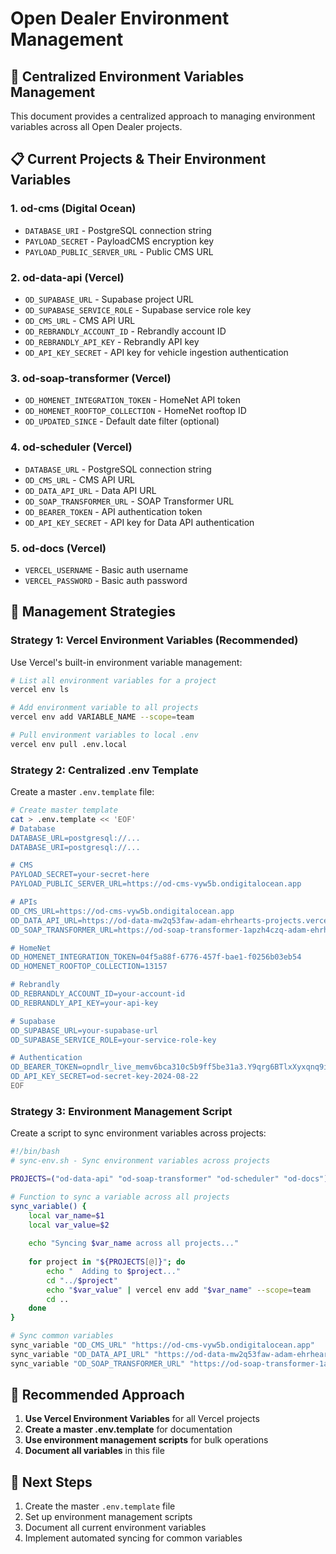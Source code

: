 # Open Dealer Environment Management

## 🎯 **Centralized Environment Variables Management**

This document provides a centralized approach to managing environment variables across all Open Dealer projects.

## 📋 **Current Projects & Their Environment Variables**

### **1. od-cms (Digital Ocean)**
- `DATABASE_URI` - PostgreSQL connection string
- `PAYLOAD_SECRET` - PayloadCMS encryption key
- `PAYLOAD_PUBLIC_SERVER_URL` - Public CMS URL

### **2. od-data-api (Vercel)**
- `OD_SUPABASE_URL` - Supabase project URL
- `OD_SUPABASE_SERVICE_ROLE` - Supabase service role key
- `OD_CMS_URL` - CMS API URL
- `OD_REBRANDLY_ACCOUNT_ID` - Rebrandly account ID
- `OD_REBRANDLY_API_KEY` - Rebrandly API key
- `OD_API_KEY_SECRET` - API key for vehicle ingestion authentication

### **3. od-soap-transformer (Vercel)**
- `OD_HOMENET_INTEGRATION_TOKEN` - HomeNet API token
- `OD_HOMENET_ROOFTOP_COLLECTION` - HomeNet rooftop ID
- `OD_UPDATED_SINCE` - Default date filter (optional)

### **4. od-scheduler (Vercel)**
- `DATABASE_URL` - PostgreSQL connection string
- `OD_CMS_URL` - CMS API URL
- `OD_DATA_API_URL` - Data API URL
- `OD_SOAP_TRANSFORMER_URL` - SOAP Transformer URL
- `OD_BEARER_TOKEN` - API authentication token
- `OD_API_KEY_SECRET` - API key for Data API authentication

### **5. od-docs (Vercel)**
- `VERCEL_USERNAME` - Basic auth username
- `VERCEL_PASSWORD` - Basic auth password

## 🔧 **Management Strategies**

### **Strategy 1: Vercel Environment Variables (Recommended)**

Use Vercel's built-in environment variable management:

```bash
# List all environment variables for a project
vercel env ls

# Add environment variable to all projects
vercel env add VARIABLE_NAME --scope=team

# Pull environment variables to local .env
vercel env pull .env.local
```

### **Strategy 2: Centralized .env Template**

Create a master `.env.template` file:

```bash
# Create master template
cat > .env.template << 'EOF'
# Database
DATABASE_URL=postgresql://...
DATABASE_URI=postgresql://...

# CMS
PAYLOAD_SECRET=your-secret-here
PAYLOAD_PUBLIC_SERVER_URL=https://od-cms-vyw5b.ondigitalocean.app

# APIs
OD_CMS_URL=https://od-cms-vyw5b.ondigitalocean.app
OD_DATA_API_URL=https://od-data-mw2q53faw-adam-ehrhearts-projects.vercel.app
OD_SOAP_TRANSFORMER_URL=https://od-soap-transformer-1apzh4czq-adam-ehrhearts-projects.vercel.app

# HomeNet
OD_HOMENET_INTEGRATION_TOKEN=04f5a88f-6776-457f-bae1-f0256b03eb54
OD_HOMENET_ROOFTOP_COLLECTION=13157

# Rebrandly
OD_REBRANDLY_ACCOUNT_ID=your-account-id
OD_REBRANDLY_API_KEY=your-api-key

# Supabase
OD_SUPABASE_URL=your-supabase-url
OD_SUPABASE_SERVICE_ROLE=your-service-role-key

# Authentication
OD_BEARER_TOKEN=opndlr_live_memv6bca310c5b9ff5be31a3.Y9qrg6BTlxXyxqnq9iXO9WlvAXNRGHP1
OD_API_KEY_SECRET=od-secret-key-2024-08-22
EOF
```

### **Strategy 3: Environment Management Script**

Create a script to sync environment variables across projects:

```bash
#!/bin/bash
# sync-env.sh - Sync environment variables across projects

PROJECTS=("od-data-api" "od-soap-transformer" "od-scheduler" "od-docs")

# Function to sync a variable across all projects
sync_variable() {
    local var_name=$1
    local var_value=$2
    
    echo "Syncing $var_name across all projects..."
    
    for project in "${PROJECTS[@]}"; do
        echo "  Adding to $project..."
        cd "../$project"
        echo "$var_value" | vercel env add "$var_name" --scope=team
        cd ..
    done
}

# Sync common variables
sync_variable "OD_CMS_URL" "https://od-cms-vyw5b.ondigitalocean.app"
sync_variable "OD_DATA_API_URL" "https://od-data-mw2q53faw-adam-ehrhearts-projects.vercel.app"
sync_variable "OD_SOAP_TRANSFORMER_URL" "https://od-soap-transformer-1apzh4czq-adam-ehrhearts-projects.vercel.app"
```

## 🚀 **Recommended Approach**

1. **Use Vercel Environment Variables** for all Vercel projects
2. **Create a master .env.template** for documentation
3. **Use environment management scripts** for bulk operations
4. **Document all variables** in this file

## 📝 **Next Steps**

1. Create the master `.env.template` file
2. Set up environment management scripts
3. Document all current environment variables
4. Implement automated syncing for common variables
